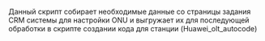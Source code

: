 Данный скрипт собирает необходимые данные со страницы задания CRM системы для настройки ONU и выгружает их 
для последующей обработки в скрипте создании кода для станции (Huawei_olt_autocode)
